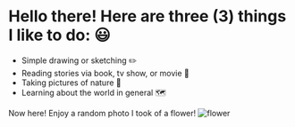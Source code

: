 # **Hello there! Here are three (3) things I like to do:** 😃
- Simple drawing or sketching ✏️
- Reading stories via book, tv show, or movie 📖
- Taking pictures of nature 🥬
- Learning about the world in general 🗺️

Now here! Enjoy a random photo I took of a flower! 
![flower](https://user-images.githubusercontent.com/118245646/202210037-ba23e202-d28c-4e31-932c-799300530dbe.jpg)
